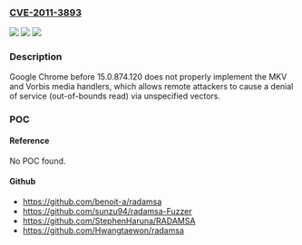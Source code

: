 ### [CVE-2011-3893](https://cve.mitre.org/cgi-bin/cvename.cgi?name=CVE-2011-3893)
![](https://img.shields.io/static/v1?label=Product&message=n%2Fa&color=blue)
![](https://img.shields.io/static/v1?label=Version&message=n%2Fa&color=blue)
![](https://img.shields.io/static/v1?label=Vulnerability&message=n%2Fa&color=brighgreen)

### Description

Google Chrome before 15.0.874.120 does not properly implement the MKV and Vorbis media handlers, which allows remote attackers to cause a denial of service (out-of-bounds read) via unspecified vectors.

### POC

#### Reference
No POC found.

#### Github
- https://github.com/benoit-a/radamsa
- https://github.com/sunzu94/radamsa-Fuzzer
- https://github.com/StephenHaruna/RADAMSA
- https://github.com/Hwangtaewon/radamsa

